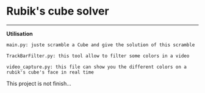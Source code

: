 # Rubik's cube solver
___
__Utilisation__

```bash
main.py: juste scramble a Cube and give the solution of this scramble
```
```bash
TrackBarFilter.py: this tool allow to filter some colors in a video
```
```
video_capture.py: this file can show you the different colors on a rubik's cube's face in real time
```
This project is not finish...
